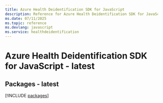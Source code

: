 ```yaml
---
title: Azure Health Deidentification SDK for JavaScript
description: Reference for Azure Health Deidentification SDK for JavaScript
ms.date: 07/11/2025
ms.topic: reference
ms.devlang: javascript
ms.service: healthdeidentification
---
```

# Azure Health Deidentification SDK for JavaScript - latest
## Packages - latest
[!INCLUDE [packages](health-deidentification-index.md)]